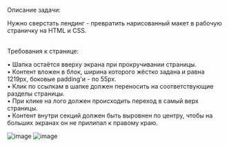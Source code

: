 <p>Описание задачи:</p>
Нужно сверстать лендинг - превратить нарисованный макет в рабочую страничку на HTML и CSS.<br/><br/>
<p>Требования к странице:</p>
• Шапка остаётся вверху экрана при прокручивании страницы.<br/>
• Контент вложен в блок, ширина которого жёстко задана и равна 1219px, боковые padding'и - по 55px.<br/>
• Клик по ссылкам в шапке должен переносить на соответствующие разделы страницы.<br/>
• При клике на лого должен происходить переход в самый верх страницы.<br/>
• Контент внутри секций должен быть выровнен по центру, чтобы на больших экранах он не прилипал к правому краю.<br/>

![image](https://user-images.githubusercontent.com/24972457/152200420-ddf798b7-0099-4851-bdf8-f1f135239256.png)
![image](https://user-images.githubusercontent.com/24972457/152200545-ece9bd1a-896a-46cc-9c88-2096e0b9e6a7.png)




